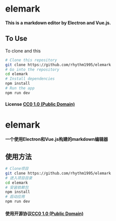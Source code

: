 # elemark

**This is a markdown editor by Electron and Vue.js.**

## To Use

To clone and this

```bash
# Clone this repository
git clone https://github.com/rhythm1995/elemark
# Go into the repository
cd elemark
# Install dependencies
npm install
# Run the app
npm run dev
```
#### License [CC0 1.0 (Public Domain)](LICENSE.md)

# elemark

**一个使用Electron和Vue.js构建的markdown编辑器**

## 使用方法

```bash
# Clone项目
git clone https://github.com/rhythm1995/elemark
# 进入项目目录
cd elemark
# 安装依赖包
npm install
# 启动应用
npm run dev
```
#### 使用开源协议[CC0 1.0 (Public Domain)](LICENSE.md)
